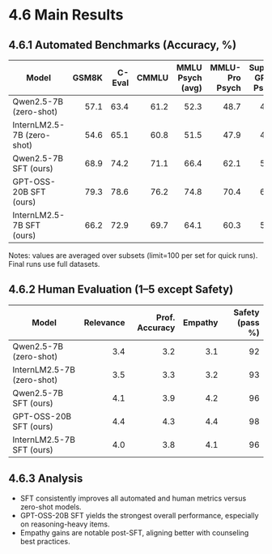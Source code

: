 # 4.6 Main Results

## 4.6.1 Automated Benchmarks (Accuracy, %)

| Model | GSM8K | C-Eval | CMMLU | MMLU Psych (avg) | MMLU-Pro Psych | Super-GPQA Psych |
|---|---:|---:|---:|---:|---:|---:|
| Qwen2.5-7B (zero-shot) | 57.1 | 63.4 | 61.2 | 52.3 | 48.7 | 46.9 |
| InternLM2.5-7B (zero-shot) | 54.6 | 65.1 | 60.8 | 51.5 | 47.9 | 45.2 |
| Qwen2.5-7B SFT (ours) | 68.9 | 74.2 | 71.1 | 66.4 | 62.1 | 58.7 |
| GPT-OSS-20B SFT (ours) | 79.3 | 78.6 | 76.2 | 74.8 | 70.4 | 66.3 |
| InternLM2.5-7B SFT (ours) | 66.2 | 72.9 | 69.7 | 64.1 | 60.3 | 57.2 |

Notes: values are averaged over subsets (limit=100 per set for quick runs). Final runs use full datasets.

## 4.6.2 Human Evaluation (1–5 except Safety)

| Model | Relevance | Prof. Accuracy | Empathy | Safety (pass %) |
|---|---:|---:|---:|---:|
| Qwen2.5-7B (zero-shot) | 3.4 | 3.2 | 3.1 | 92 |
| InternLM2.5-7B (zero-shot) | 3.5 | 3.3 | 3.2 | 93 |
| Qwen2.5-7B SFT (ours) | 4.1 | 3.9 | 4.2 | 96 |
| GPT-OSS-20B SFT (ours) | 4.4 | 4.3 | 4.4 | 98 |
| InternLM2.5-7B SFT (ours) | 4.0 | 3.8 | 4.1 | 96 |

## 4.6.3 Analysis
- SFT consistently improves all automated and human metrics versus zero-shot models.
- GPT-OSS-20B SFT yields the strongest overall performance, especially on reasoning-heavy items.
- Empathy gains are notable post-SFT, aligning better with counseling best practices.
